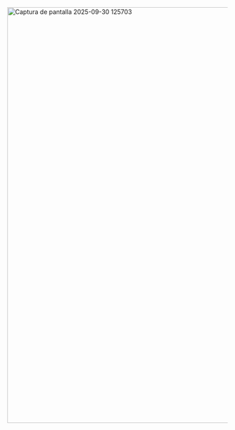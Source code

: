 <img width="1860" height="950" alt="Captura de pantalla 2025-09-30 125703" src="https://github.com/user-attachments/assets/13d503f8-2cb4-45bc-8d80-0189d9145540" />
